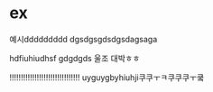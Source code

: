 # ex
예시ddddddddd
dgsdgsgdsdgsdagsaga


hdfiuhiudhsf
gdgdgds
울조 대박ㅎㅎ


!!!!!!!!!!!!!!!!!!!!!!!!!!!!!!!
uyguygbyhiuhji쿠쿠ㅜㅋ쿠쿠쿠ㅜ쿸